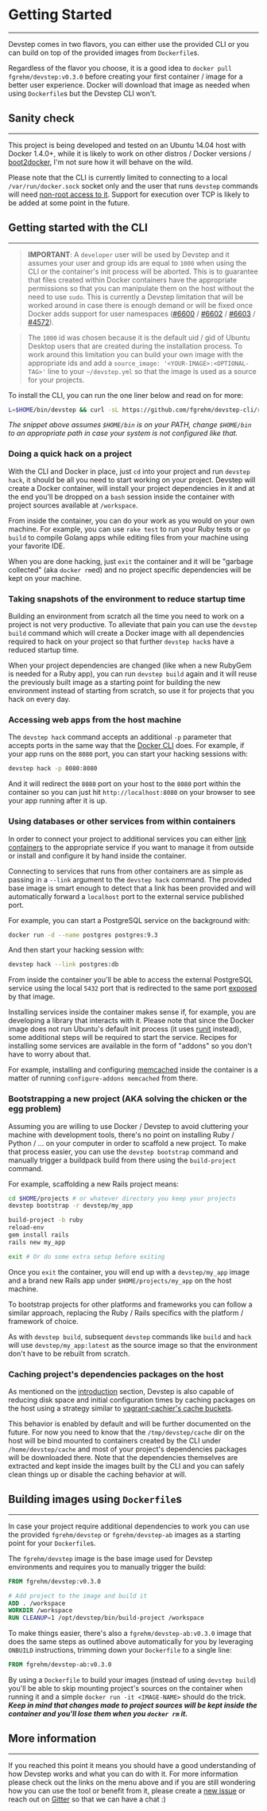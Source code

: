 # Getting Started
-----------------

Devstep comes in two flavors, you can either use the provided CLI or you can build
on top of the provided images from `Dockerfile`s.

Regardless of the flavor you choose, it is a good idea to `docker pull fgrehm/devstep:v0.3.0`
before creating your first container / image for a better user experience. Docker
will download that image as needed when using `Dockerfile`s but the Devstep CLI won't.

## Sanity check
---------------

This project is being developed and tested on an Ubuntu 14.04 host with Docker
1.4.0+, while it is likely to work on other distros / Docker versions /
[boot2docker](http://boot2docker.io/), I'm not sure how it will behave on the wild.

Please note that the CLI is currently limited to connecting to a local `/var/run/docker.sock`
socket only and the user that runs `devstep` commands will need [non-root access to it](http://docs.docker.io/installation/ubuntulinux/#giving-non-root-access).
Support for execution over TCP is likely to be added at some point in the future.

## Getting started with the CLI
-------------------------------

> **IMPORTANT**: A `developer` user will be used by Devstep and it assumes your
user and group ids are equal to `1000` when using the CLI or the container's init
process will be aborted. This is to guarantee that files created within Docker
containers have the appropriate permissions so that you can manipulate them
on the host without the need to use `sudo`. This is currently a Devstep limitation
that will be worked around in case there is enough demand or will be fixed once
Docker adds support for user namespaces ([#6600](https://github.com/dotcloud/docker/pull/6600)
/ [#6602](https://github.com/dotcloud/docker/pull/6602) / [#6603](https://github.com/dotcloud/docker/pull/6603)
/ [#4572](https://github.com/dotcloud/docker/pull/4572)).

> The `1000` id was chosen because it is the default uid / gid of Ubuntu Desktop users
that are created during the installation process. To work around this limitation
you can build your own image with the appropriate ids and add a `source_image: '<YOUR-IMAGE>:<OPTIONAL-TAG>'`
line to your `~/devstep.yml` so that the image is used as a source for your projects.

To install the CLI, you can run the one liner below and read on for more:

```sh
L=$HOME/bin/devstep && curl -sL https://github.com/fgrehm/devstep-cli/releases/download/v0.3.0/linux_amd64 > $L && chmod +x $L
```

_The snippet above assumes `$HOME/bin` is on your PATH, change `$HOME/bin` to
an appropriate path in case your system is not configured like that._

### Doing a quick hack on a project

With the CLI and Docker in place, just `cd` into your project and run `devstep hack`,
it should be all you need to start working on your project. Devstep will create
a Docker container, will install your project dependencies in it and at the end
you'll be dropped on a `bash` session inside the container with project sources
available at `/workspace`.

From inside the container, you can do your work as you would on your own machine.
For example, you can use `rake test` to run your Ruby tests or `go build` to
compile Golang apps while editing files from your machine using your favorite IDE.

When you are done hacking, just `exit` the container and it will be "garbage
collected" (aka `docker rm`ed) and no project specific dependencies will be kept
on your machine.

### Taking snapshots of the environment to reduce startup time

Building an environment from scratch all the time you need to work on a project
is not very productive. To alleviate that pain you can use the `devstep build`
command which will create a Docker image with all dependencies required to hack
on your project so that further `devstep hack`s have a reduced startup time.

When your project dependencies are changed (like when a new RubyGem is needed
for a Ruby app), you can run `devstep build` again and it will reuse the previously
built image as a starting point for building the new environment instead of
starting from scratch, so use it for projects that you hack on every day.

### Accessing web apps from the host machine

The `devstep hack` command accepts an additional `-p` parameter that accepts ports
in the same way that the [Docker CLI](https://docs.docker.com/reference/commandline/cli/#run)
does. For example, if your app runs on the `8080` port, you can start your hacking
sessions with:

```sh
devstep hack -p 8080:8080
```

And it will redirect the `8080` port on your host to the `8080` port within the
container so you can just hit `http://localhost:8080` on your browser to see your
app running after it is up.

### Using databases or other services from within containers

In order to connect your project to additional services you can either [link containers](http://docs.docker.com/userguide/dockerlinks/#container-linking)
to the appropriate service if you want to manage it from outside or install and
configure it by hand inside the container.

Connecting to services that runs from other containers are as simple as passing
in a `--link` argument to the `devstep hack` command. The provided base image is
smart enough to detect that a link has been provided and will automatically forward
a `localhost` port to the external service published port.

For example, you can start a PostgreSQL service on the background with:

```sh
docker run -d --name postgres postgres:9.3
```

And then start your hacking session with:

```sh
devstep hack --link postgres:db
```

From inside the container you'll be able to access the external PostgreSQL service
using the local `5432` port that is redirected to the same port [exposed](http://docs.docker.com/reference/builder/#expose)
by that image.

Installing services inside the container makes sense if, for example, you are
developing a library that interacts with it. Please note that since the Docker
image does not run Ubuntu's default init process (it uses [runit](http://smarden.org/runit/)
instead), some additional steps will be required to start the service. Recipes
for installing some services are available in the form of "addons" so you don't
have to worry about that.

For example, installing and configuring [memcached](http://memcached.org/) inside
the container is a matter of running `configure-addons memcached` from there.

### Bootstrapping a new project (AKA solving the chicken or the egg problem)

Assuming you are willing to use Docker / Devstep to avoid cluttering your machine
with development tools, there's no point on installing Ruby / Python / ... on your
computer in order to scaffold a new project. To make that process easier, you can
use the `devstep bootstrap` command and manually trigger a buildpack build from
there using the `build-project` command.

For example, scaffolding a new Rails project means:

```sh
cd $HOME/projects # or whatever directory you keep your projects
devstep bootstrap -r devstep/my_app

build-project -b ruby
reload-env
gem install rails
rails new my_app

exit # Or do some extra setup before exiting
```

Once you `exit` the container, you will end up with a `devstep/my_app` image
and a brand new Rails app under `$HOME/projects/my_app` on the host machine.

To bootstrap projects for other platforms and frameworks you can follow a similar
approach, replacing the Ruby / Rails specifics with the platform / framework
of choice.

As with `devstep build`, subsequent `devstep` commands like `build` and `hack`
will use `devstep/my_app:latest` as the source image so that the environment
don't have to be rebuilt from scratch.

### Caching project's dependencies packages on the host

As mentioned on the [introduction](introduction) section, Devstep is also capable
of reducing disk space and initial configuration times by caching packages on the
host using a strategy similar to [vagrant-cachier's cache buckets](http://fgrehm.viewdocs.io/vagrant-cachier/how-does-it-work).

This behavior is enabled by default and will be further documented on the future.
For now you need to know that the `/tmp/devstep/cache` dir on the host will be bind
mounted to containers created by the CLI under `/home/devstep/cache` and most of your
project's dependencies packages will be downloaded there. Note that the dependencies
themselves are extracted and kept inside the images built by the CLI and you can
safely clean things up or disable the caching behavior at will.

## Building images using `Dockerfile`s
--------------------------------------

In case your project require additional dependencies to work you can use the provided
`fgrehm/devstep` or `fgrehm/devstep-ab` images as a starting point for your `Dockerfile`s.

The `fgrehm/devstep` image is the base image used for Devstep environments and
requires you to manually trigger the build:

```Dockerfile
FROM fgrehm/devstep:v0.3.0

# Add project to the image and build it
ADD . /workspace
WORKDIR /workspace
RUN CLEANUP=1 /opt/devstep/bin/build-project /workspace
```

To make things easier, there's also a `fgrehm/devstep-ab:v0.3.0` image that
does the same steps as outlined above automatically for you by leveraging `ONBUILD`
instructions, trimming down your `Dockerfile` to a single line:

```Dockerfile
FROM fgrehm/devstep-ab:v0.3.0
```

By using a `Dockerfile` to build your images (instead of using `devstep build`)
you'll be able to skip mounting project's sources on the container when running
it and a simple `docker run -it <IMAGE-NAME>` should do the trick. **_Keep in mind
that changes made to project sources will be kept inside the container and
you'll lose them when you `docker rm` it._**

## More information
-------------------

If you reached this point it means you should have a good understanding of how
Devstep works and what you can do with it. For more information please check out
the links on the menu above and if you are still wondering how you can use the
tool or benefit from it, please create a [new issue](https://github.com/fgrehm/devstep/issues/new)
or reach out on [Gitter](https://gitter.im/fgrehm/devstep) so that we can have
a chat :)
